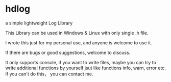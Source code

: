 # hdlog
a simple lightweight Log Library

This Library can be used in Windows & Linux with only single .h file.

I wrote this just for my personal use, and anyone is welcome to use it.

If there are bugs or good suggestions, welcome to discuss.

It only supports console, if you want to write files, maybe you can try to write additional functions by yourself jsut like functions info, warn, error etc. If you can't do this， 
you can contact me.
